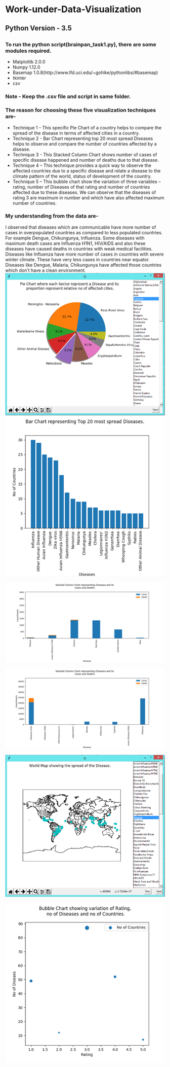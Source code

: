 # Work-under-Data-Visualization

<h2>Python Version - 3.5<h2>

<h3>To run the python script(brainpan_task1.py), there are some modules required.</h3>
<ul>
<li>Matplotlib 2.0.0</li>
<li>Numpy 1.12.0</li>
<li>Basemap 1.0.8(http://www.lfd.uci.edu/~gohlke/pythonlibs/#basemap)</li>
<li>tkinter</li>
<li>csv</li>
</ul>
<h3>Note - Keep the .csv file and script in same folder.<h3>

<h3>The reason for choosing these five visualization techniques are-</h3>
<ul>
<li>Technique 1 - This specific Pie Chart of a country helps to compare the spread of the disease in terms of affected cities in a country.</li>
<li>Technique 2 - Bar Chart representing top 20 most spread Diseases helps to observe and compare the number of countries affected by a disease.</li>
<li>Technique 3 - This Stacked Column Chart shows number of cases of specific disease happened and number of deaths due to that disease.</li>
<li>Technique 4 – This technique provides a quick way to observe the affected countries due to a specific disease and relate a disease to the climate pattern of the world, status of development of the country.</li>
<li>Technique 5 – This bubble chart show the variation of three variables – rating, number of Diseases of that rating and number of countries affected due to these diseases. We can observe that the diseases of rating 3 are maximum in number and which have also affected maximum number of countries.</li>
</ul>
<h3>My understanding from the data are-</h3>
I observed that diseases which are communicable have more number of cases in overpopulated countries as compared to less populated countries. For example Dengue, Chikungunya, Influenza. Some diseases with maximum death cases are Influenza H1N1, HIV/AIDS and also these diseases have caused deaths in countries with weak medical facilities.
Diseases like Influenza have more number of cases in countries with severe winter climate. These have very less cases in countries near equator. Diseases like Dengue, Malaria, Chikungunya have affected those countries which don’t have a clean environment.

<img src="https://raw.githubusercontent.com/addy1995/Work-under-Data-Visualization/master/Screenshots/tech1_1.PNG">
<br><img src="https://raw.githubusercontent.com/addy1995/Work-under-Data-Visualization/master/Screenshots/tech2.png"><br>
<br><img src="https://github.com/addy1995/Work-under-Data-Visualization/blob/master/Screenshots/tech3_3.png"><br>
<br><img src="https://github.com/addy1995/Work-under-Data-Visualization/blob/master/Screenshots/tech3_1.png"><br>
<br><img src="https://github.com/addy1995/Work-under-Data-Visualization/blob/master/Screenshots/tech4_2.PNG"><br>
<br><img src="https://github.com/addy1995/Work-under-Data-Visualization/blob/master/Screenshots/tech5.png"><br>
